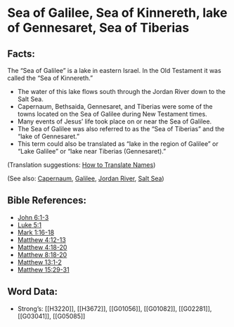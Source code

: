 # Sea of Galilee, Sea of Kinnereth, lake of Gennesaret, Sea of Tiberias

## Facts:

The “Sea of Galilee” is a lake in eastern Israel. In the Old Testament it was called the “Sea of Kinnereth.”

* The water of this lake flows south through the Jordan River down to the Salt Sea.
* Capernaum, Bethsaida, Gennesaret, and Tiberias were some of the towns located on the Sea of Galilee during New Testament times.
* Many events of Jesus’ life took place on or near the Sea of Galilee.
* The Sea of Galilee was also referred to as the “Sea of Tiberias” and the “lake of Gennesaret.”
* This term could also be translated as “lake in the region of Galilee” or “Lake Galilee” or “lake near Tiberias (Gennesaret).”

(Translation suggestions: [How to Translate Names](../../translate/translate-names))

(See also: [Capernaum](../names/capernaum.md), [Galilee](../names/galilee.md), [Jordan River](../names/jordanriver.md), [Salt Sea](../names/saltsea.md))

## Bible References:

* [John 6:1-3](rc://en/tn/help/jhn/06/01)
* [Luke 5:1](rc://en/tn/help/luk/05/01)
* [Mark 1:16-18](rc://en/tn/help/mrk/01/16)
* [Matthew 4:12-13](rc://en/tn/help/mat/04/12)
* [Matthew 4:18-20](rc://en/tn/help/mat/04/18)
* [Matthew 8:18-20](rc://en/tn/help/mat/08/18)
* [Matthew 13:1-2](rc://en/tn/help/mat/13/01)
* [Matthew 15:29-31](rc://en/tn/help/mat/15/29)

## Word Data:

* Strong’s: [[H3220]], [[H3672]], [[G01056]], [[G01082]], [[G02281]], [[G03041]], [[G05085]]
